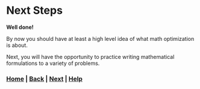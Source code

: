 # Next Steps

**Well done!**

By now you should have at least a high level idea of what math optimization 
is about.

Next, you will have the opportunity to practice writing mathematical 
formulations to a variety of problems.

### [Home][home] | [Back][back] | [Next][next] | [Help][help]

[home]: ../../README.md
[back]: ../5_tictech_modeling/README.md
[next]: ../../2_documentation/README.md
[help]: ../../0_help/README.md
